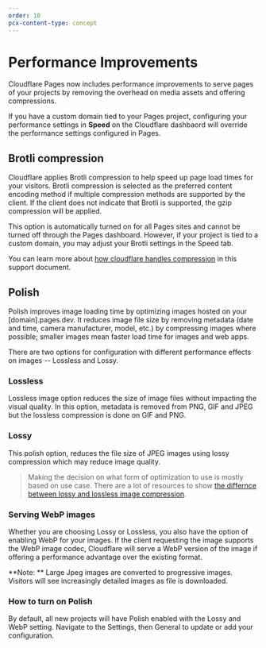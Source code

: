 ```yaml
---
order: 10
pcx-content-type: concept
---
```


# Performance Improvements

Cloudflare Pages now includes performance improvements to serve pages of your projects by removing the overhead on media assets and offering compressions. 
 
<Aside type="note">

If you have a custom domain tied to your Pages project, configuring your performance settings in **Speed** on the Cloudflare dashbaord will override the performance settings configured in Pages. 

</Aside>

## Brotli compression

Cloudflare applies Brotli compression to help speed up page load times for your visitors.  Brotli compression is selected as the preferred content encoding method if multiple compression methods are supported by the client. If the client does not indicate that Brotli is supported, the gzip compression will be applied. 

This option is automatically turned on for all Pages sites and cannot be turned off through the Pages dashboard.
However, if your project is tied to a custom domain, you may adjust your Brotli settings in the Speed tab. 
 
You can learn more about [how cloudflare handles compression](https://support.cloudflare.com/hc/en-us/articles/200168396-What-will-Cloudflare-compress-) in this support document.

## Polish 

Polish improves image loading time by optimizing images hosted on your [domain].pages.dev. It reduces image file size by removing metadata (date and time, camera manufacturer, model, etc.) by compressing images where possible; smaller images mean faster load time for images and web apps. 
 
There are two options for configuration with different performance effects on images -- Lossless and Lossy.


### Lossless 

Lossless image option reduces the size of image files without impacting the visual quality. In this option, metadata is removed from PNG, GIF and JPEG but the lossless compression is done on GIF and PNG.


### Lossy 

This polish option, reduces the file size of JPEG images using lossy compression which may reduce image quality.

> Making the decision on what form of optimization to use is mostly based on use case. There are a lot of resources to show [the differnce between lossy and lossless image compression](https://imagify.io/blog/lossless-vs-lossy-image-compression/).

### Serving WebP images 

Whether you are choosing Lossy or Lossless, you also have the option of enabling WebP for your images. If the client requesting the image supports the WebP image codec, Cloudflare will serve a WebP version of the image if offering a performance advantage over the existing format. 

<Aside heading="Status Code">

**Note: ** Large Jpeg images are converted to progressive images. Visitors will see increasingly detailed images as file is downloaded. 

</Aside>

### How to turn on Polish
By default, all new projects will have Polish enabled with the Lossy and WebP setting. Navigate to the Settings, then General to update or add your configuration. 